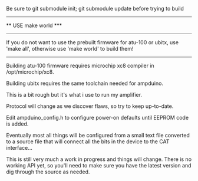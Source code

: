 Be sure to git submodule init; git submodule update before trying to build

*********************
** USE make world ***
*********************
If you do not want to use the prebuilt firmware for atu-100 or ubitx,
use 'make all', otherwise use 'make world' to build them!



------

Building atu-100 firmware requires microchip xc8 compiler in /opt/microchip/xc8.

Building ubitx requires the same toolchain needed for ampduino.

This is a bit rough but it's what i use to run my amplifier.

Protocol will change as we discover flaws, so try to keep up-to-date.

Edit ampduino_config.h to configure power-on defaults until EEPROM code is added.


Eventually most all things will be configured from a small text file converted to
a source file that will connect all the bits in the device to the CAT interface...


This is still very much a work in progress and things will change. There is no
working API yet, so you'll need to make sure you have the latest version and
dig through the source as needed.
